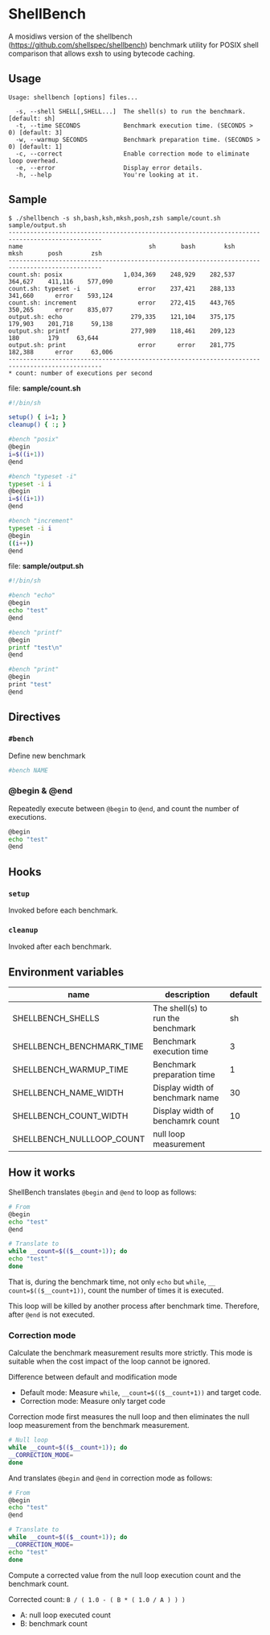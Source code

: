 # ShellBench

A mosidiws version of the shellbench (https://github.com/shellspec/shellbench) benchmark utility for POSIX shell comparison that allows 
exsh to using bytecode caching.

## Usage

```console
Usage: shellbench [options] files...

  -s, --shell SHELL[,SHELL...]  The shell(s) to run the benchmark. [default: sh]
  -t, --time SECONDS            Benchmark execution time. (SECONDS > 0) [default: 3]
  -w, --warmup SECONDS          Benchmark preparation time. (SECONDS > 0) [default: 1]
  -c, --correct                 Enable correction mode to eliminate loop overhead.
  -e, --error                   Display error details.
  -h, --help                    You're looking at it.
```

## Sample

```console
$ ./shellbench -s sh,bash,ksh,mksh,posh,zsh sample/count.sh sample/output.sh
------------------------------------------------------------------------------------------------
name                                   sh       bash        ksh       mksh       posh        zsh
------------------------------------------------------------------------------------------------
count.sh: posix                 1,034,369    248,929    282,537    364,627    411,116    577,090
count.sh: typeset -i                error    237,421    288,133    341,660      error    593,124
count.sh: increment                 error    272,415    443,765    350,265      error    835,077
output.sh: echo                   279,335    121,104    375,175    179,903    201,718     59,138
output.sh: printf                 277,989    118,461    209,123        180        179     63,644
output.sh: print                    error      error    281,775    182,388      error     63,006
------------------------------------------------------------------------------------------------
* count: number of executions per second
```

file: **sample/count.sh**

```sh
#!/bin/sh

setup() { i=1; }
cleanup() { :; }

#bench "posix"
@begin
i=$((i+1))
@end

#bench "typeset -i"
typeset -i i
@begin
i=$((i+1))
@end

#bench "increment"
typeset -i i
@begin
((i++))
@end
```

file: **sample/output.sh**

```sh
#!/bin/sh

#bench "echo"
@begin
echo "test"
@end

#bench "printf"
@begin
printf "test\n"
@end

#bench "print"
@begin
print "test"
@end
```

## Directives

### `#bench`

Define new benchmark

```sh
#bench NAME
```

### @begin & @end

Repeatedly execute between `@begin` to `@end`, and count the number of executions.

```sh
@begin
echo "test"
@end
```

## Hooks

### `setup`

Invoked before each benchmark.

### `cleanup`

Invoked after each benchmark.

## Environment variables

| name                      | description                       | default |
| ------------------------- | --------------------------------- | ------- |
| SHELLBENCH_SHELLS         | The shell(s) to run the benchmark | sh      |
| SHELLBENCH_BENCHMARK_TIME | Benchmark execution time          | 3       |
| SHELLBENCH_WARMUP_TIME    | Benchmark preparation time        | 1       |
| SHELLBENCH_NAME_WIDTH     | Display width of benchmark name   | 30      |
| SHELLBENCH_COUNT_WIDTH    | Display width of benchamrk count  | 10      |
| SHELLBENCH_NULLLOOP_COUNT | null loop measurement             |         |

## How it works

ShellBench translates `@begin` and `@end` to loop as follows:

```sh
# From
@begin
echo "test"
@end

# Translate to
while __count=$(($__count+1)); do
echo "test"
done
```

That is, during the benchmark time, not only `echo` but `while`, `__ count=$(($__count+1))`, count the number of times it is executed.

This loop will be killed by another process after benchmark time. Therefore, after `@end` is not executed.

### Correction mode

Calculate the benchmark measurement results more strictly.
This mode is suitable when the cost impact of the loop cannot be ignored.

Difference between default and modification mode

- Default mode: Measure `while`, `__count=$(($__count+1))` and target code.
- Correction mode: Measure only target code

Correction mode first measures the null loop and then eliminates
the null loop measurement from the benchmark measurement.

```sh
# Null loop
while __count=$(($__count+1)); do
__CORRECTION_MODE=
done
```

And translates `@begin` and `@end` in correction mode as follows:

```sh
# From
@begin
echo "test"
@end

# Translate to
while __count=$(($__count+1)); do
__CORRECTION_MODE=
echo "test"
done
```

Compute a corrected value from the null loop execution count and the benchmark count.

Corrected count: `B / ( 1.0 - ( B * ( 1.0 / A ) ) )`

- A: null loop executed count
- B: benchmark count
